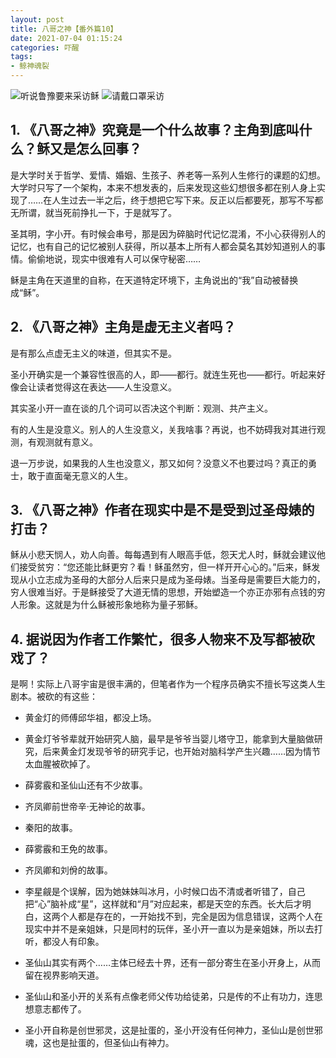 ```yaml
---
layout: post
title: 八哥之神【番外篇10】
date: 2021-07-04 01:15:24
categories: 吓醒
tags:
- 鲸神魂裂
---
```

![听说鲁豫要来采访稣](/images/2019/20190207-luyu.jpg)
![请戴口罩采访](/images/2020/20200131-gauze-mask.png)

## 1. 《八哥之神》究竟是一个什么故事？主角到底叫什么？稣又是怎么回事？

是大学时关于哲学、爱情、婚姻、生孩子、养老等一系列人生修行的课题的幻想。大学时只写了一个架构，本来不想发表的，后来发现这些幻想很多都在别人身上实现了……在人生过去一半之后，终于想把它写下来。反正以后都要死，那写不写都无所谓，就当死前挣扎一下，于是就写了。

圣其明，字小开。有时候会串号，那是因为碎脑时代记忆混淆，不小心获得别人的记忆，也有自己的记忆被别人获得，所以基本上所有人都会莫名其妙知道别人的事情。偷偷地说，现实中很难有人可以保守秘密……

稣是主角在天道里的自称，在天道特定环境下，主角说出的“我”自动被替换成“稣”。

## 2. 《八哥之神》主角是虚无主义者吗？

是有那么点虚无主义的味道，但其实不是。

圣小开确实是一个兼容性很高的人，即——都行。就连生死也——都行。听起来好像会让读者觉得这在表达——人生没意义。

其实圣小开一直在谈的几个词可以否决这个判断：观测、共产主义。

有的人生是没意义。别人的人生没意义，关我啥事？再说，也不妨碍我对其进行观测，有观测就有意义。

退一万步说，如果我的人生也没意义，那又如何？没意义不也要过吗？真正的勇士，敢于直面毫无意义的人生。

## 3. 《八哥之神》作者在现实中是不是受到过圣母婊的打击？

稣从小悲天悯人，劝人向善。每每遇到有人眼高手低，怨天尤人时，稣就会建议他们接受贫穷：“您还能比稣更穷？看！稣虽然穷，但一样开开心心的。”后来，稣发现从小立志成为圣母的大部分人后来只是成为圣母婊。当圣母是需要巨大能力的，穷人很难当好。于是稣接受了大道无情的思想，开始塑造一个亦正亦邪有点钱的穷人形象。这就是为什么稣被形象地称为量子邪稣。

## 4. 据说因为作者工作繁忙，很多人物来不及写都被砍戏了？

是啊！实际上八哥宇宙是很丰满的，但笔者作为一个程序员确实不擅长写这类人生剧本。被砍的有这些：

- 黄金灯的师傅邱华祖，都没上场。

- 黄金灯爷爷辈就开始研究人脑，最早是爷爷当婴儿塔守卫，能拿到大量脑做研究，后来黄金灯发现爷爷的研究手记，也开始对脑科学产生兴趣……因为情节太血腥被砍掉了。

- 薛雾霰和圣仙山还有不少故事。

- 齐凤卿前世帝辛·无神论的故事。

- 秦阳的故事。

- 薛雾霰和王免的故事。

- 齐凤卿和刘佾的故事。

- 李星觎是个误解，因为她妹妹叫冰月，小时候口齿不清或者听错了，自己把“心”脑补成“星”，这样就和“月”对应起来，都是天空的东西。长大后才明白，这两个人都是存在的，一开始找不到，完全是因为信息错误，这两个人在现实中并不是亲姐妹，只是同村的玩伴，圣小开一直以为是亲姐妹，所以去打听，都没人有印象。

- 圣仙山其实有两个……主体已经去十界，还有一部分寄生在圣小开身上，从而留在视界影响天道。

- 圣仙山和圣小开的关系有点像老师父传功给徒弟，只是传的不止有功力，连思想意志都传了。

- 圣小开自称是创世邪灵，这是扯蛋的，圣小开没有任何神力，圣仙山是创世邪魂，这也是扯蛋的，但圣仙山有神力。
